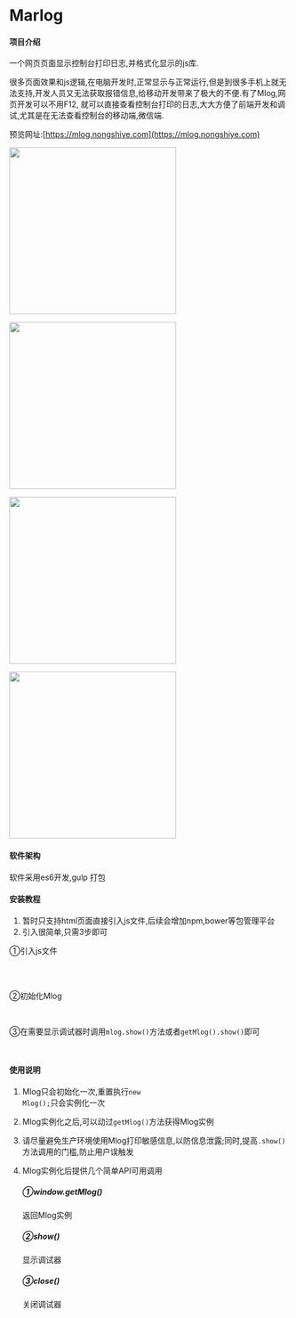 # Marlog

#### 项目介绍
一个网页页面显示控制台打印日志,并格式化显示的js库.

很多页面效果和js逻辑,在电脑开发时,正常显示与正常运行,但是到很多手机上就无法支持,开发人员又无法获取报错信息,给移动开发带来了极大的不便.有了Mlog,网页开发可以不用F12, 就可以直接查看控制台打印的日志,大大方便了前端开发和调试,尤其是在无法查看控制台的移动端,微信端.

预览网址:[https://mlog.nongshiye.com](https://mlog.nongshiye.com)
<p>
<img src="https://mlog.nongshiye.com/img/111.jpg" width="300">
</p>
<p>
<img src="https://mlog.nongshiye.com/img/222.jpg" width="300">
</p>
<p>
<img src="https://mlog.nongshiye.com/img/333.jpg" width="300">
</p>
<p>
<img src="https://mlog.nongshiye.com/img/444.jpg" width="300">
</p>

#### 软件架构
软件采用es6开发,gulp 打包


#### 安装教程

1. 暂时只支持html页面直接引入js文件,后续会增加npm,bower等包管理平台
2. 引入很简单,只需3步即可

  ①引入js文件
	<pre>
	<code><script src="https://marlog.nongshiye.com/js/Mlog.min.js"></script></code>
	</pre>	
  ②初始化Mlog
	<pre>
	<code><script>
		window.onload=function(){
			var mlog = new Mlog();
		}		
	</script></code>
	</pre>
    ③在需要显示调试器时调用<code>mlog.show()</code>方法或者<code>getMlog().show()</code>即可
	<pre>
	<code><script>
		window.onload=function(){
			var mlog = new Mlog();
			mlog.show()
		}		
	</script></code>
	</pre>

#### 使用说明
1. Mlog只会初始化一次,重置执行<code>new Mlog();</code>只会实例化一次
2. Mlog实例化之后,可以动过<code>getMlog()</code>方法获得Mlog实例
3. 请尽量避免生产环境使用Mlog打印敏感信息,以防信息泄露;同时,提高<code>.show()</code>方法调用的门槛,防止用户误触发
4. Mlog实例化后提供几个简单API可用调用

	##### ①window.getMlog()
	返回Mlog实例
	##### ②show()
	显示调试器
	##### ③close()
	关闭调试器
	  


